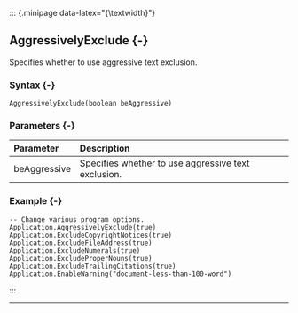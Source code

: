 ::: {.minipage data-latex="{\textwidth}"}
## AggressivelyExclude {-}

Specifies whether to use aggressive text exclusion.

### Syntax {-}

```{sql}
AggressivelyExclude(boolean beAggressive)
```

### Parameters {-}

**Parameter** | **Description**
| :-- | :-- |
beAggressive | Specifies whether to use aggressive text exclusion.

### Example {-}

```{sql}
-- Change various program options.
Application.AggressivelyExclude(true)
Application.ExcludeCopyrightNotices(true)
Application.ExcludeFileAddress(true)
Application.ExcludeNumerals(true)
Application.ExcludeProperNouns(true)
Application.ExcludeTrailingCitations(true)
Application.EnableWarning("document-less-than-100-word")
```
:::

***
